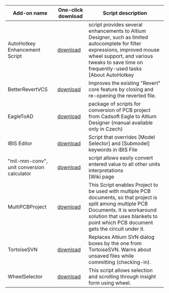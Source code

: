 Add-on name | One-click download | Script description
--- | --- | ---
AutoHotkey Enhancement Script | [download](https://altium-designer-addons.github.io/DownGit/#/home?url=https://github.com/Altium-Designer-addons/scripts-libraries/tree/master/Scripts+-+Misc/AutoHotkey+Enhancement+Script) | script provides several enhancements to Altium Designer, such as limited autocomplete for filter expressions, improved mouse wheel support, and various tweaks to save time on frequently-used tasks<br>[About AutoHotkey | [download](https://github.com/Altium-Designer-addons/scripts-libraries/wiki/AutoHotkey)
BetterRevertVCS | [download](https://altium-designer-addons.github.io/DownGit/#/home?url=https://github.com/Altium-Designer-addons/scripts-libraries/tree/master/Scripts+-+Misc/BetterRevertVCS) | Improves the existing "Revert" core feature by closing and re-opening the reverted file.
EagleToAD | [download](https://altium-designer-addons.github.io/DownGit/#/home?url=https://github.com/Altium-Designer-addons/scripts-libraries/tree/master/Scripts+-+Misc/EagleToAD) | package of scripts for conversion of PCB project from Cadsoft Eagle to Altium Designer (manual available only in Czech)
IBIS Editor | [download](https://altium-designer-addons.github.io/DownGit/#/home?url=https://github.com/Altium-Designer-addons/scripts-libraries/tree/master/Scripts+-+Misc/IBIS+Editor) | Script that overrides [Model Selector] and [Submodel] keywords in IBIS File
"mil-mm-conv", unit conversion calculator | [download](https://altium-designer-addons.github.io/DownGit/#/home?url=https://github.com/Altium-Designer-addons/scripts-libraries/tree/master/Scripts+-+Misc/mil-mm-conv) | script allows easily convert entered value to all other units interpretations<br>[Wiki page | [download](https://github.com/Altium-Designer-addons/scripts-libraries/wiki/mil_mm_conv)
MultiPCBProject | [download](https://altium-designer-addons.github.io/DownGit/#/home?url=https://github.com/Altium-Designer-addons/scripts-libraries/tree/master/Scripts+-+Misc/MultiPCBProject) | This Script enables Project to be used with multiple PCB documents, so that project is split among multiple PCB Documents. It is workaround solution that uses blankets to point which PCB document gets the circuit under it.
TortoiseSVN | [download](https://altium-designer-addons.github.io/DownGit/#/home?url=https://github.com/Altium-Designer-addons/scripts-libraries/tree/master/Scripts+-+Misc/TortoiseSVN) | Replaces Altium SVN dialog boxes by the one from TortoiseSVN. Warns about unsaved files while committing (checking-in).
WheelSelector | [download](https://altium-designer-addons.github.io/DownGit/#/home?url=https://github.com/Altium-Designer-addons/scripts-libraries/tree/master/Scripts+-+Misc/WheelSelector) | This script allows selection and scrolling through insight form using wheel.
